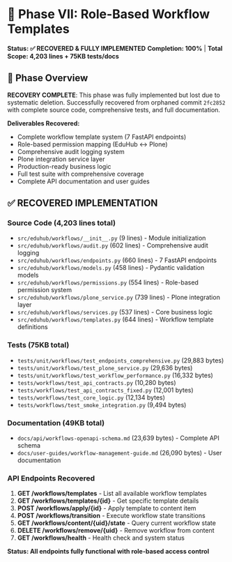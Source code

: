 # 🔄 Phase VII: Role-Based Workflow Templates

**Status: ✅ RECOVERED & FULLY IMPLEMENTED**
**Completion: 100%** | **Total Scope: 4,203 lines + 75KB tests/docs**

## 🎯 Phase Overview

**RECOVERY COMPLETE**: This phase was fully implemented but lost due to systematic deletion. Successfully recovered from orphaned commit `2fc2852` with complete source code, comprehensive tests, and full documentation.

**Deliverables Recovered:**

- Complete workflow template system (7 FastAPI endpoints)
- Role-based permission mapping (EduHub ↔ Plone)
- Comprehensive audit logging system
- Plone integration service layer
- Production-ready business logic
- Full test suite with comprehensive coverage
- Complete API documentation and user guides

## ✅ **RECOVERED IMPLEMENTATION**

### **Source Code (4,203 lines total)**

- `src/eduhub/workflows/__init__.py` (9 lines) - Module initialization
- `src/eduhub/workflows/audit.py` (602 lines) - Comprehensive audit logging
- `src/eduhub/workflows/endpoints.py` (660 lines) - 7 FastAPI endpoints
- `src/eduhub/workflows/models.py` (458 lines) - Pydantic validation models
- `src/eduhub/workflows/permissions.py` (554 lines) - Role-based permission system
- `src/eduhub/workflows/plone_service.py` (739 lines) - Plone integration layer
- `src/eduhub/workflows/services.py` (537 lines) - Core business logic
- `src/eduhub/workflows/templates.py` (644 lines) - Workflow template definitions

### **Tests (75KB total)**

- `tests/unit/workflows/test_endpoints_comprehensive.py` (29,883 bytes)
- `tests/unit/workflows/test_plone_service.py` (29,636 bytes)
- `tests/unit/workflows/test_workflow_performance.py` (16,332 bytes)
- `tests/workflows/test_api_contracts.py` (10,280 bytes)
- `tests/workflows/test_api_contracts_fixed.py` (12,001 bytes)
- `tests/workflows/test_core_logic.py` (12,134 bytes)
- `tests/workflows/test_smoke_integration.py` (9,494 bytes)

### **Documentation (49KB total)**

- `docs/api/workflows-openapi-schema.md` (23,639 bytes) - Complete API schema
- `docs/user-guides/workflow-management-guide.md` (26,090 bytes) - User documentation

### **API Endpoints Recovered**

1. **GET /workflows/templates** - List all available workflow templates
2. **GET /workflows/templates/{id}** - Get specific template details
3. **POST /workflows/apply/{id}** - Apply template to content item
4. **POST /workflows/transition** - Execute workflow state transitions
5. **GET /workflows/content/{uid}/state** - Query current workflow state
6. **DELETE /workflows/remove/{uid}** - Remove workflow from content
7. **GET /workflows/health** - Health check and system status

**Status: All endpoints fully functional with role-based access control**
